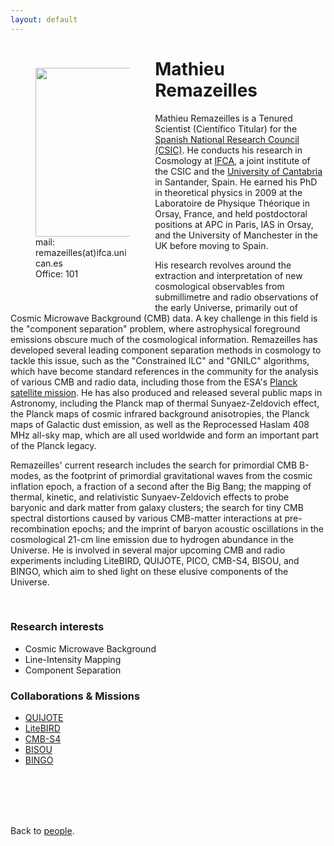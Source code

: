 ```yaml
---
layout: default
---
```




<p style="float: left; width: 30%; margin:40px"><img src="{{site.url}}/assets/imgs/People/remazeillesm.jpg" style="width:250px;height:270px;"> <br> mail: remazeilles(at)ifca.unican.es <br> Office: 101</p>

# Mathieu Remazeilles

Mathieu Remazeilles is a Tenured Scientist (Científico Titular) for the [Spanish National Research Council (CSIC)](https://www.csic.es/es). He conducts his research in Cosmology at [IFCA](https://ifca.unican.es/en-us), a joint institute of the CSIC and the [University of Cantabria](https://web.unican.es/) in Santander, Spain. He earned his PhD in theoretical physics in 2009 at the Laboratoire de Physique Théorique in Orsay, France, and held postdoctoral positions at APC in Paris, IAS in Orsay, and the University of Manchester in the UK before moving to Spain.

His research revolves around the extraction and interpretation of new cosmological observables from submillimetre and radio observations of the early Universe, primarily out of Cosmic Microwave Background (CMB) data. A key challenge in this field is the "component separation" problem, where astrophysical foreground emissions obscure much of the cosmological information. Remazeilles has developed several leading component separation methods in cosmology to tackle this issue, such as the "Constrained ILC" and "GNILC" algorithms, which have become standard references in the community for the analysis of various CMB and radio data, including those from the ESA's [Planck satellite mission](https://www.cosmos.esa.int/web/planck). He has also produced and released several public maps in Astronomy, including the Planck map of thermal Sunyaez-Zeldovich effect, the Planck maps of cosmic infrared background anisotropies, the Planck maps of Galactic dust emission, as well as the Reprocessed Haslam 408 MHz all-sky map, which are all used worldwide and form an important part of the Planck legacy.

Remazeilles' current research includes the search for primordial CMB B-modes, as the footprint of primordial gravitational waves from the cosmic inflation epoch, a fraction of a second after the Big Bang; the mapping of thermal, kinetic, and relativistic Sunyaev-Zeldovich effects to probe baryonic and dark matter from galaxy clusters; the search for tiny CMB spectral distortions caused by various CMB-matter interactions at pre-recombination epochs; and the imprint of baryon acoustic oscillations in the cosmological 21-cm line emission due to hydrogen abundance in the Universe. He is involved in several major upcoming CMB and radio experiments including LiteBIRD, QUIJOTE, PICO, CMB-S4, BISOU, and BINGO, which aim to shed light on these elusive components of the Universe.

<br>


### Research interests

- Cosmic Microwave Background
- Line-Intensity Mapping
- Component Separation



### Collaborations & Missions

- [QUIJOTE](https://research.iac.es/proyecto/quijote/pages/en/home.php)
- [LiteBIRD](https://www.isas.jaxa.jp/en/missions/spacecraft/future/litebird.html)
- [CMB-S4](https://cmb-s4.org/es/cmb-s4/)
- [BISOU](https://www.ias.u-psud.fr/en/content/bisou-moving-phase)
- [BINGO](https://bingotelescope.org/)

<br>
<br>
<br>
<br>

Back to [people]({{site.url}}/people).